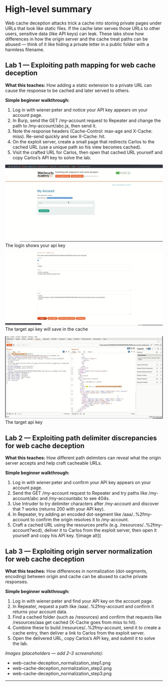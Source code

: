 # High-level summary

Web cache deception attacks trick a cache into storing private pages under URLs that look like static files. If the cache later serves those URLs to other users, sensitive data (like API keys) can leak. These labs show how differences in how the origin server and the cache treat paths can be abused — think of it like hiding a private letter in a public folder with a harmless filename.

## Lab 1 — Exploiting path mapping for web cache deception

**What this teaches:** How adding a static extension to a private URL can cause the response to be cached and later served to others.

**Simple beginner walkthrough:**

1. Log in with wiener:peter and notice your API key appears on your account page.
2. In Burp, send the GET /my-account request to Repeater and change the path to /my-account/abc.js, then send it.
3. Note the response headers (Cache-Control: max-age and X-Cache: miss). Re-send quickly and see X-Cache: hit.
4. On the exploit server, create a small page that redirects Carlos to the cached URL (use a unique path so his view becomes cached).
5. Visit the crafted URL for Carlos, then open that cached URL yourself and copy Carlos’s API key to solve the lab.

![image alt](https://github.com/Lispectree/web-sec/blob/b3f95b17ba2dfc2ed91f6abbb24eb11988ba3485/web-security-labs/labs/web-cache-deception/WEB%20DEC%20LAB1%20PHOTO1.jpg)
The login shows your api key


![image alt](https://github.com/Lispectree/web-sec/blob/62af85abe4e73c4cc28037eb5a79fb55d1b1c1a9/web-security-labs/labs/web-cache-deception/WEB%20DEC%20LAB1%20PHOTO2.jpg)
The target api key will save in the cache


![image alt](https://github.com/Lispectree/web-sec/blob/26b4a80bd2cc9b6ea59660cab2001a43510a4bbc/web-security-labs/labs/web-cache-deception/WEB%20DEC%20LAB1%20PHOTO3.jpg)
The target api key


## Lab 2 — Exploiting path delimiter discrepancies for web cache deception

**What this teaches:** How different path delimiters can reveal what the origin server accepts and help craft cacheable URLs.

**Simple beginner walkthrough:**

1. Log in with wiener:peter and confirm your API key appears on your account page.
2. Send the GET /my-account request to Repeater and try paths like /my-account/abc and /my-accountabc to see 404s.
3. Use Intruder to try delimiter characters after /my-account and discover that ? works (returns 200 with your API key).
4. In Repeater, try adding an encoded dot-segment like /aaa/..%2fmy-account to confirm the origin resolves it to /my-account.
5. Craft a cached URL using the resources prefix (e.g. /resources/..%2fmy-account?wcd), deliver it to Carlos from the exploit server, then open it yourself and copy his API key.
![image alt](

## Lab 3 — Exploiting origin server normalization for web cache deception

**What this teaches:** How differences in normalization (dot-segments, encoding) between origin and cache can be abused to cache private responses.

**Simple beginner walkthrough:**

1. Log in with wiener:peter and find your API key on the account page.
2. In Repeater, request a path like /aaa/..%2fmy-account and confirm it returns your account data.
3. Find a cached folder (such as /resources) and confirm that requests like /resources/aaa get cached (X-Cache goes from miss to hit).
4. Combine these to build /resources/..%2fmy-account, send it to create a cache entry, then deliver a link to Carlos from the exploit server.
5. Open the delivered URL, copy Carlos’s API key, and submit it to solve the lab.

*Images (placeholders — add 2–3 screenshots):*

* web-cache-deception_normalization_step1.png
* web-cache-deception_normalization_step2.png
* web-cache-deception_normalization_step3.png

---


